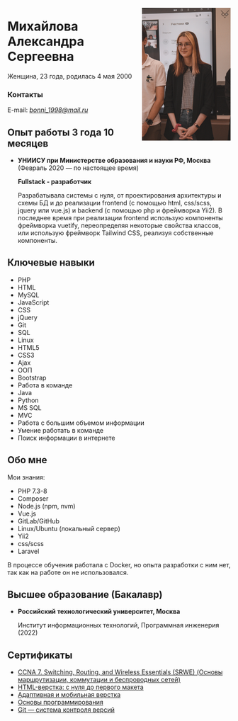 <style lang="css">img{width:200px;float:right}</style>

![Моя фотография](src/assets/images/NxcQR6VIBiA.jpg)

# Михайлова Александра Сергеевна

Женщина, 23 года, родилась 4 мая 2000

### Контакты

E-mail: <i>bonni_1998@mail.ru</i>

## Опыт работы 3 года 10 месяцев

- **УНИИСУ при Министерстве образования и науки РФ, Москва** (Февраль 2020 — по настоящее время)

  **Fullstack - разработчик**

  Разрабатывала системы с нуля, от проектирования архитектуры и схемы БД и до реализации frontend (с помощью html,
  css/scss, jquery или vue.js) и backend (c помощью php и фреймворка Yii2). В последнее время при реализации frontend
  использую компоненты фреймворка vuetify, переопределяя некоторые свойства классов, или использую фреймворк Tailwind
  CSS, реализуя собственные компоненты.

## Ключевые навыки

- PHP
- HTML
- MySQL
- JavaScript
- CSS
- jQuery
- Git
- SQL
- Linux
- HTML5
- CSS3
- Ajax
- ООП
- Bootstrap
- Работа в команде
- Java
- Python
- MS SQL
- MVC
- Работа с большим объемом информации
- Умение работать в команде
- Поиск информации в интернете

## Обо мне

Мои знания:

- PHP 7.3-8
- Composer
- Node.js (npm, nvm)
- Vue.js
- GitLab/GitHub
- Linux/Ubuntu (локальный сервер)
- Yii2
- css/scss
- Laravel

В процессе обучения работала с Docker, но опыта разработки с ним нет, так как на работе он не использовался.

## Высшее образование (Бакалавр)

- **Российский технологический университет, Москва**

  Институт информационных технологий, Программная инженерия (2022)

## Сертификаты

- [CCNA 7. Switching, Routing, and Wireless Essentials (SRWE) (Основы маршрутизации, коммутации и беспроводных сетей)](src/assets/files/-OST-2-MIREA-IKBO-certificate.pdf)
- [HTML-верстка: с нуля до первого макета](src/assets/files/certificate-html-layout-from-scratch-to-first-layout.pdf)
- [Адаптивная и мобильная верстка](src/assets/files/certificate-adaptive-and-mobile-layout.pdf)
- [Основы программирования](src/assets/files/certificate-basics-of-programming.pdf)
- [Git — система контроля версий](src/assets/files/certificate-git-version-control-system.pdf)